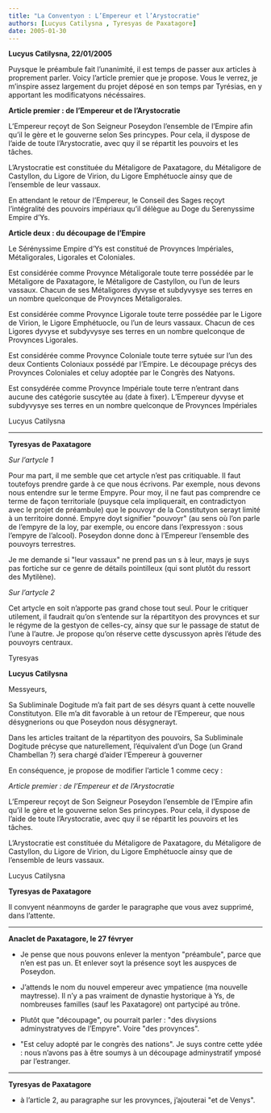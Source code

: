 ```yaml
---
title: "La Conventyon : L’Empereur et l’Arystocratie"
authors: [Lucyus Catilysna , Tyresyas de Paxatagore]
date: 2005-01-30
---
```


**Lucyus Catilysna, 22/01/2005**

Puysque le préambule fait l’unanimité, il est temps de passer aux articles à proprement parler. Voicy l’article premier que je propose. Vous le verrez, je m’inspire assez largement du projet déposé en son temps par Tyrésias, en y apportant les modificatyons nécéssaires.

**Article premier : de l’Empereur et de l’Arystocratie**

L’Empereur reçoyt de Son Seigneur Poseydon l’ensemble de l’Empire afin qu’il le gère et le gouverne selon Ses princypes. Pour cela, il dyspose de l’aide de toute l’Arystocratie, avec quy il se répartit les pouvoirs et les tâches.

L’Arystocratie est constituée du Métaligore de Paxatagore, du Métaligore de Castyllon, du Ligore de Virion, du Ligore Emphétuocle ainsy que de l’ensemble de leur vassaux.

En attendant le retour de l’Empereur, le Conseil des Sages reçoyt l’intégralité des pouvoirs impériaux qu’il délègue au Doge du Serenyssime Empire d’Ys.

**Article deux : du découpage de l’Empire**

Le Sérényssime Empire d’Ys est constitué de Provynces Impériales, Métaligorales, Ligorales et Coloniales.

Est considérée comme Provynce Métaligorale toute terre possédée par le Métaligore de Paxatagore, le Métaligore de Castyllon, ou l’un de leurs vassaux. Chacun de ses Métaligores dyvyse et subdyvysye ses terres en un nombre quelconque de Provynces Métaligorales.

Est considérée comme Provynce Ligorale toute terre possédée par le Ligore de Virion, le Ligore Emphétuocle, ou l’un de leurs vassaux. Chacun de ces Ligores dyvyse et subdyvysye ses terres en un nombre quelconque de Provynces Ligorales.

Est considérée comme Provynce Coloniale toute terre sytuée sur l’un des deux Contients Coloniaux possédé par l’Empire. Le découpage précys des Provynces Coloniales et celuy adoptée par le Congrès des Natyons.

Est consydérée comme Provynce Impériale toute terre n’entrant dans aucune des catégorie suscytée au (date à fixer). L’Empereur dyvyse et subdyvysye ses terres en un nombre quelconque de Provynces Impériales

Lucyus Catilysna

---

**Tyresyas de Paxatagore**

_Sur l’artycle 1_

Pour ma part, il me semble que cet artycle n’est pas critiquable. Il faut toutefoys prendre garde à ce que nous écrivons. Par exemple, nous devons nous entendre sur le terme Empyre. Pour moy, il ne faut pas comprendre ce terme de façon territoriale (puysque cela impliquerait, en contradictyon avec le projet de préambule) que le pouvoyr de la Constitutyon serayt limité à un territoire donné. Empyre doyt signifier "pouvoyr" (au sens où l’on parle de l’empyre de la loy, par exemple, ou encore dans l’expressyon : sous l’empyre de l’alcool). Poseydon donne donc à l’Empereur l’ensemble des pouvoyrs terrestres.

Je me demande si "leur vassaux" ne prend pas un s à leur, mays je suys pas fortiche sur ce genre de détails pointilleux (qui sont plutôt du ressort des Mytilène).

_Sur l’artycle 2_

Cet artycle en soit n’apporte pas grand chose tout seul. Pour le critiquer utilement, il faudrait qu’on s’entende sur la répartityon des provynces et sur le régyme de la gestyon de celles-cy, ainsy que sur le passage de statut de l’une à l’autre. Je propose qu’on réserve cette dyscussyon après l’étude des pouvoyrs centraux.

Tyresyas

**Lucyus Catilysna**

Messyeurs,

Sa Subliminale Dogitude m’a fait part de ses désyrs quant à cette nouvelle Constitutyon. Elle m’a dit favorable à un retour de l’Empereur, que nous désygnerions ou que Poseydon nous désygnerayt.

Dans les articles traitant de la répartityon des pouvoirs, Sa Subliminale Dogitude précyse que naturellement, l’équivalent d’un Doge (un Grand Chambellan ?) sera chargé d’aider l’Empereur à gouverner

En conséquence, je propose de modifier l’article 1 comme cecy :

*Article premier : de l’Empereur et de l’Arystocratie*

L’Empereur reçoyt de Son Seigneur Poseydon l’ensemble de l’Empire afin qu’il le gère et le gouverne selon Ses princypes. Pour cela, il dyspose de l’aide de toute l’Arystocratie, avec quy il se répartit les pouvoirs et les tâches.

L’Arystocratie est constituée du Métaligore de Paxatagore, du Métaligore de Castyllon, du Ligore de Virion, du Ligore Emphétuocle ainsy que de l’ensemble de leurs vassaux.

Lucyus Catilysna

**Tyresyas de Paxatagore**

Il convyent néanmoyns de garder le paragraphe que vous avez supprimé, dans l’attente.

---

**Anaclet de Paxatagore, le 27 févryer**

-  Je pense que nous pouvons enlever la mentyon "préambule", parce que n’en est pas un. Et enlever soyt la présence soyt les auspyces de Poseydon.

-  J’attends le nom du nouvel empereur avec ympatience (ma nouvelle maytresse). Il n’y a pas vraiment de dynastie hystorique à Ys, de nombreuses familles (sauf les Paxatagore) ont partycipé au trône.

-  Plutôt que "découpage", ou pourrait parler : "des divysions adminystratyves de l’Empyre". Voire "des provynces".

-  "Est celuy adopté par le congrès des nations". Je suys contre cette ydée : nous n’avons pas à être soumys à un découpage adminystratif ymposé par l’estranger.

---

**Tyresyas de Paxatagore**

-  à l’article 2, au paragraphe sur les provynces, j’ajouterai "et de Venys".